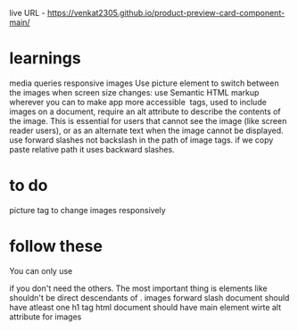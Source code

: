 live URL - https://venkat2305.github.io/product-preview-card-component-main/

# learnings

media queries
responsive images
Use picture element to switch between the images when screen size changes:
use Semantic HTML markup wherever you can to make app more accessible
<img> tags, used to include images on a document, require an alt attribute to describe the contents of the image. This is essential for users that cannot see the image (like screen reader users), or as an alternate text when the image cannot be displayed.
use forward slashes not backslash in the path of image tags. if we copy paste relative path it uses backward slashes.

# to do

picture tag to change images responsively

# follow these
You can only use <main> if you don't need the others. The most important thing is elements like <div> shouldn't be direct descendants of <body>.
images forward slash
document should have atleast one h1 tag
html document should have main element
wirte alt attribute for images
